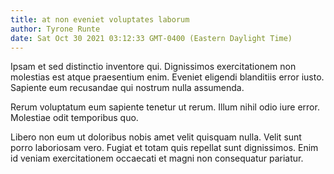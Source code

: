 ```yaml
---
title: at non eveniet voluptates laborum
author: Tyrone Runte
date: Sat Oct 30 2021 03:12:33 GMT-0400 (Eastern Daylight Time)
---
```

Ipsam et sed distinctio inventore qui. Dignissimos exercitationem non molestias est atque praesentium enim. Eveniet eligendi blanditiis error iusto. Sapiente eum recusandae qui nostrum nulla assumenda.

 Rerum voluptatum eum sapiente tenetur ut rerum. Illum nihil odio iure error. Molestiae odit temporibus quo.

 Libero non eum ut doloribus nobis amet velit quisquam nulla. Velit sunt porro laboriosam vero. Fugiat et totam quis repellat sunt dignissimos. Enim id veniam exercitationem occaecati et magni non consequatur pariatur.